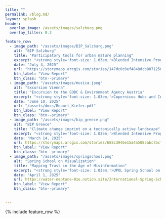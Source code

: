 ```yaml
---
title: ""
permalink: /blog.md/
layout: splash
header:
  overlay_image: /assets/images/salzburg.png
  overlay_filter: 0.3

feature_row:
  - image_path: "/assets/images/BIP_Salzburg.png" 
    alt: "BIP Salzburg"
    title: "Participatory tools for urban nature planning"
    excerpt: "<strong style='font-size: 1.03em;'>Blended Intensive Programme (BIP)</strong><br><br>This is the report for the <b>Blended Intensive Programme (BIP)</b> <i>Participatory tools for urban nature planning and management</i> that was hosted by the Paris Lodron University Salzburg from 24 February to 4 July 2025. The focus was on urban nature, <b>public participation in urban sustainability</b> and <b>GIS</b> as a supporting tool for participatory management."
    date: "July 4, 2025"
    url: "https://storymaps.arcgis.com/stories/147dc0c0ef4848dcb8071258007e1e4c"
    btn_label: "View Report"
    btn_class: "btn--primary"
  - image_path: "/assets/images/musica.jpeg" 
    alt: "Excursion Vienna"
    title: "Excursion to the EODC & Environment Agency Austria"
    excerpt: "<strong style='font-size: 1.03em;'>Copernicus Hubs and Institutions</strong><br><br>This is the report for the <b>Copernicus Hubs and Institutions</b> seminar excursion, which took place at the <b>Earth Observation Data Centre (EODC)</b> and the <b>Environment Agency Austria</b> in <b>Vienna on June 10, 2025</b>. The excursion helped us to gain a better understanding of the EU space program and its implementation in Austrian institutions."
    date: "June 10, 2025"
    url: "/assets/docs/Report_Kiefer.pdf"
    btn_label: "View Report"
    btn_class: "btn--primary"
  - image_path: "/assets/images/bip_greece.png" 
    alt: "BIP Greece"
    title: "Climate change imprint on a tectonically active landscape"
    excerpt: "<strong style='font-size: 1.03em;'>Blended Intensive Programme (BIP)</strong><br><br>This is the report for the <b>Blended Intensive Programme (BIP)</b> <i>Climate change imprint on a tectonically active landscape</i> that was organized and hosted by the National and Kapodistrian University of Athens (NKUA) from 1 February to 14 March 2025. The focus was on the climate change impact on the environment and landscape in <b>Naxos, Greece</b>."
    date: "March 14, 2025"
    url: https://storymaps.arcgis.com/stories/688c3946e15a4a5083abc7bcfb42c0bf
    btn_label: "View Report"
    btn_class: "btn--primary"
  - image_path: "/assets/images/springschool.png" 
    alt: "Spring School on Visualization"
    title: "Mapping Trust in the Age of Misinformation"
    excerpt: "<strong style='font-size: 1.03em;'>UPOL Spring School on Visualization</strong><br><br>This is the report for the <b>International Spring School on Visualization</b> entitled <i>Seeing Through Lies: Mapping Trust in the Age of Misinformation</i> that was hosted virtually by the Department of Geoinformatics at <b>Palacký University Olomouc</b> from April 1-2, 2025. The focus was on innovative and data-driven approaches to mapping trust."
    date: "April 1, 2025"
    url: https://water-neptune-01e.notion.site/International-Spring-School-on-Visualization-1d4575839f9f809fa131fcc1de2aaaab
    btn_label: "View Report"
    btn_class: "btn--primary"

 
---
```

{% include feature_row %}